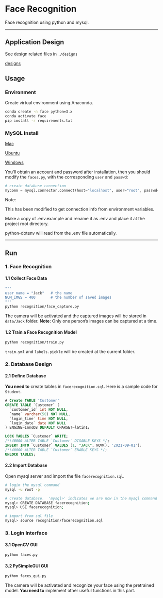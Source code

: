 # Face Recognition

Face recognition using python and mysql.

*******

## Application Design

See design related files in `./designs`

[designs](./designs)

## Usage

### Environment

Create virtual environment using Anaconda.

```sh
conda create -n face python=3.x
conda activate face
pip install -r requirements.txt
```

### MySQL Install

[Mac](https://dev.mysql.com/doc/mysql-installation-excerpt/5.7/en/macos-installation.html)

[Ubuntu](https://dev.mysql.com/doc/mysql-installation-excerpt/5.7/en/linux-installation.html)

[Windows](https://dev.mysql.com/doc/mysql-installation-excerpt/5.7/en/windows-installation.html)

You'll obtain an account and password after installation, then you should modify the `faces.py`, with the corresponding
`user` and `passwd`:

```py
# create database connection
myconn = mysql.connector.connect(host="localhost", user="root", passwd="xxxxx", database="facerecognition")
```

Note:

This has been modified to get connection info from environment variables.

Make a copy of .env.example and rename it as .env and place it at the project root directory.

python-dotenv will read from the .env file automatically.

*******

## Run

### 1. Face Recognition

#### 1.1 Collect Face Data

```sh
"""
user_name = "Jack"   # the name
NUM_IMGS = 400       # the number of saved images
"""
python recognition/face_capture.py
```

The camera will be activated and the captured images will be stored in `data/Jack` folder.
**Note:** Only one person’s images can be captured at a time.

#### 1.2 Train a Face Recognition Model

```sh
python recognition/train.py
```

`train.yml` and `labels.pickle` will be created at the current folder.

### 2. Database Design

#### 2.1 Define Database

**You need to** create tables in `facerecognition.sql`.
Here is a sample code for `Student`.

```sql
# Create TABLE 'Customer'
CREATE TABLE `Customer` (
  `customer_id` int NOT NULL,
  `name` varchar(50) NOT NULL,
  `login_time` time NOT NULL,
  `login_date` date NOT NULL
) ENGINE=InnoDB DEFAULT CHARSET=latin1;

LOCK TABLES `Customer` WRITE;
/*!40000 ALTER TABLE `Customer` DISABLE KEYS */;
INSERT INTO `Customer` VALUES (1, "JACK", NOW(), '2021-09-01');
/*!40000 ALTER TABLE `Customer` ENABLE KEYS */;
UNLOCK TABLES;
```

#### 2.2 Import Database

Open mysql server and import the file `facerecognition.sql`.

```sh
# login the mysql command
mysql -u root -p

# create database.  'mysql>' indicates we are now in the mysql command line
mysql> CREATE DATABASE facerecognition;
mysql> USE facerecognition;

# import from sql file
mysql> source recognition/facerecognition.sql
```

### 3. Login Interface

#### 3.1 OpenCV GUI

```sh
python faces.py
```

#### 3.2 PySimpleGUI GUI

```sh
python faces_gui.py
```

The camera will be activated and recognize your face using the pretrained model.
**You need to** implement other useful functions in this part.
